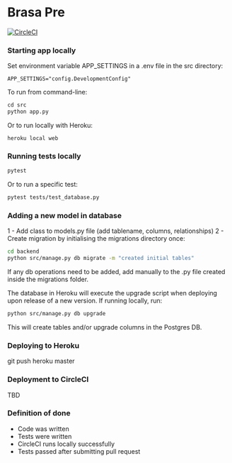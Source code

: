 # Brasa Pre

[![CircleCI](https://circleci.com/gh/gabrielfior/brasa-pre/tree/master.svg?style=svg)](https://circleci.com/gh/gabrielfior/brasa-pre/tree/master)

### Starting app locally

Set environment variable APP_SETTINGS in a .env file in the src directory:
```dotenv
APP_SETTINGS="config.DevelopmentConfig"
```

To run from command-line:
```python
cd src
python app.py
```

Or to run locally with Heroku:
```heroku
heroku local web
```

### Running tests locally
```bash
pytest
```

Or to run a specific test:
```bash
pytest tests/test_database.py
```

### Adding a new model in database

1 - Add class to models.py file (add tablename, columns, relationships)
2 - Create migration by initialising the migrations directory once:

```bash
cd backend
python src/manage.py db migrate -m "created initial tables"
```

If any db operations need to be added, add manually to the .py file created inside the migrations folder.

The database in Heroku will execute the upgrade script when deploying upon release of a new version. If running locally, run:

```bash
python src/manage.py db upgrade
```

This will create tables and/or upgrade columns in the Postgres DB.

### Deploying to Heroku

git push heroku master

### Deployment to CircleCI

TBD

### Definition of done

- Code was written
- Tests were written
- CircleCI runs locally successfully
- Tests passed after submitting pull request

